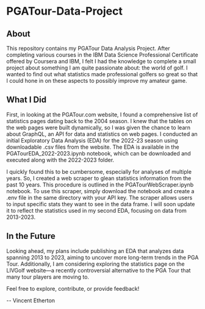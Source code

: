 # PGATour-Data-Project

## About

This repository contains my PGATour Data Analysis Project. After completing various courses in the IBM Data Science Professional Certificate offered by Coursera and IBM, I felt I had the knowledge to complete a small project about something I am quite passionate about: the world of golf. I wanted to find out what statistics made professional golfers so great so that I could hone in on these aspects to possibly improve my amateur game. 

## What I Did

First, in looking at the PGATour.com website, I found a comprehensive list of statistics pages dating back to the 2004 season. I knew that the tables on the web pages were built dynamically, so I was given the chance to learn about GraphQL, an API for data and statistics on web pages. I conducted an initial Exploratory Data Analysis (EDA) for the 2022-23 season using downloadable .csv files from the website. The EDA is available in the PGATourEDA_2022-2023.ipynb notebook, which can be downloaded and executed along with the 2022-2023 folder.

I quickly found this to be cumbersome, especially for analyses of multiple years. So, I created a web scraper to glean statistics information from the past 10 years. This procedure is outlined in the PGATourWebScraper.ipynb notebook. To use this scraper, simply download the notebook and create a .env file in the same directory with your API key. The scraper allows users to input specific stats they want to see in the data frame. I will soon update it to reflect the statistics used in my second EDA, focusing on data from 2013-2023.

## In the Future

Looking ahead, my plans include publishing an EDA that analyzes data spanning 2013 to 2023, aiming to uncover more long-term trends in the PGA Tour. Additionally, I am considering exploring the statistics page on the LIVGolf website—a recently controversial alternative to the PGA Tour that many tour players are moving to.

Feel free to explore, contribute, or provide feedback!

-- Vincent Etherton
